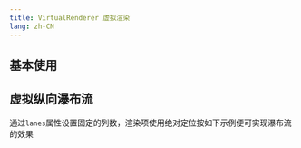 ```yaml
---
title: VirtualRenderer 虚拟渲染
lang: zh-CN
---
```


## 基本使用

<!-- @Code:basicUsage -->


## 虚拟纵向瀑布流

通过`lanes`属性设置固定的列数，渲染项使用绝对定位按如下示例便可实现瀑布流的效果

<!-- @Code:verticalMasonry -->